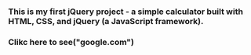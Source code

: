 ### This is my first jQuery project - a simple calculator built with HTML, CSS, and jQuery (a JavaScript framework).
### Clikc here to see("google.com")
